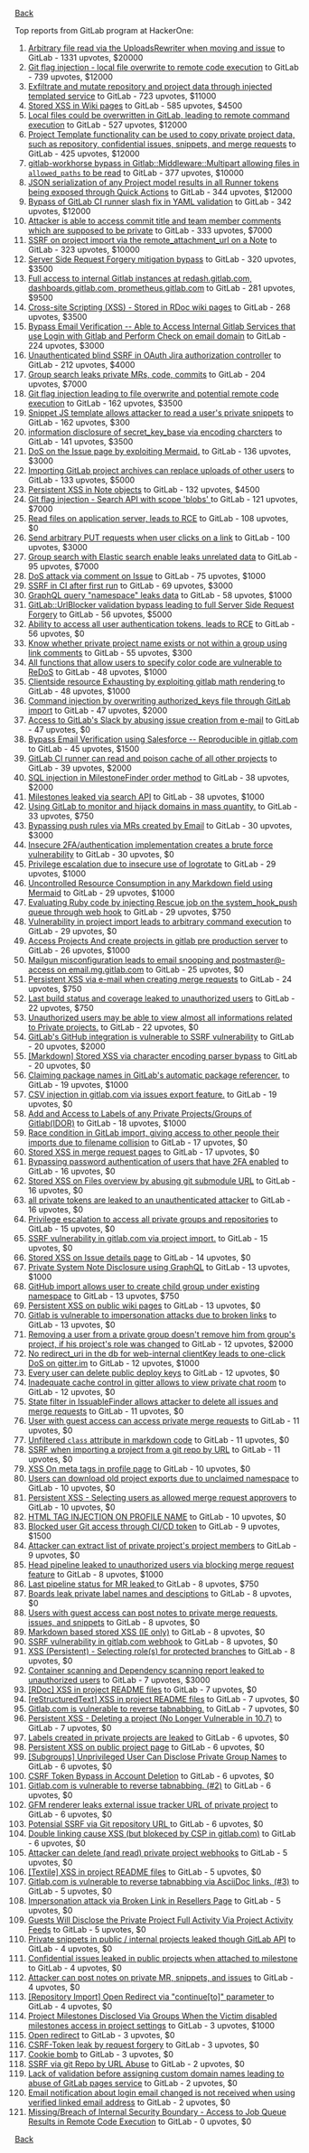 [Back](../README.md)

Top reports from GitLab program at HackerOne:

1. [Arbitrary file read via the UploadsRewriter when moving and issue](https://hackerone.com/reports/827052) to GitLab - 1331 upvotes, $20000
2. [Git flag injection - local file overwrite to remote code execution](https://hackerone.com/reports/658013) to GitLab - 739 upvotes, $12000
3. [Exfiltrate and mutate repository and project data through injected templated service](https://hackerone.com/reports/446585) to GitLab - 723 upvotes, $11000
4. [Stored XSS in Wiki pages](https://hackerone.com/reports/526325) to GitLab - 585 upvotes, $4500
5. [Local files could be overwritten in GitLab, leading to remote command execution](https://hackerone.com/reports/587854) to GitLab - 527 upvotes, $12000
6. [Project Template functionality can be used to copy private project data, such as repository, confidential issues, snippets, and merge requests](https://hackerone.com/reports/689314) to GitLab - 425 upvotes, $12000
7. [gitlab-workhorse bypass in Gitlab::Middleware::Multipart allowing files in `allowed_paths` to be read](https://hackerone.com/reports/850447) to GitLab - 377 upvotes, $10000
8. [JSON serialization of any Project model results in all Runner tokens being exposed through Quick Actions](https://hackerone.com/reports/509924) to GitLab - 344 upvotes, $12000
9. [Bypass of GitLab CI runner slash fix in YAML validation](https://hackerone.com/reports/409395) to GitLab - 342 upvotes, $12000
10. [Attacker is able to access commit title and team member comments which are supposed to be private](https://hackerone.com/reports/502593) to GitLab - 333 upvotes, $7000
11. [SSRF on project import via the remote_attachment_url on a Note](https://hackerone.com/reports/826361) to GitLab - 323 upvotes, $10000
12. [Server Side Request Forgery mitigation bypass](https://hackerone.com/reports/632101) to GitLab - 320 upvotes, $3500
13. [Full access to internal Gitlab instances at redash.gitlab.com, dashboards.gitlab.com, prometheus.gitlab.com](https://hackerone.com/reports/498964) to GitLab - 281 upvotes, $9500
14. [Cross-site Scripting (XSS) - Stored in RDoc wiki pages](https://hackerone.com/reports/662287) to GitLab - 268 upvotes, $3500
15. [Bypass Email Verification -- Able to Access Internal Gitlab Services that use Login with Gitlab and Perform Check on email domain](https://hackerone.com/reports/565883) to GitLab - 224 upvotes, $3000
16. [Unauthenticated blind SSRF in OAuth Jira authorization controller](https://hackerone.com/reports/398799) to GitLab - 212 upvotes, $4000
17. [Group search leaks private MRs, code, commits](https://hackerone.com/reports/692252) to GitLab - 204 upvotes, $7000
18. [Git flag injection leading to file overwrite and potential remote code execution](https://hackerone.com/reports/653125) to GitLab - 162 upvotes, $3500
19. [Snippet JS template allows attacker to read a user's private snippets](https://hackerone.com/reports/348443) to GitLab - 162 upvotes, $300
20. [information disclosure of secret_key_base via encoding charcters](https://hackerone.com/reports/460545) to GitLab - 141 upvotes, $3500
21. [DoS on the Issue page by exploiting Mermaid.](https://hackerone.com/reports/470067) to GitLab - 136 upvotes, $3000
22. [Importing GitLab project archives can replace uploads of other users](https://hackerone.com/reports/534794) to GitLab - 133 upvotes, $5000
23. [Persistent XSS in Note objects](https://hackerone.com/reports/508184) to GitLab - 132 upvotes, $4500
24. [Git flag injection - Search API with scope 'blobs' ](https://hackerone.com/reports/682442) to GitLab - 121 upvotes, $7000
25. [Read files on application server, leads to RCE](https://hackerone.com/reports/178152) to GitLab - 108 upvotes, $0
26. [Send arbitrary PUT requests when user clicks on a link](https://hackerone.com/reports/824689) to GitLab - 100 upvotes, $3000
27. [Group search with Elastic search enable leaks unrelated data](https://hackerone.com/reports/708820) to GitLab - 95 upvotes, $7000
28. [DoS attack via comment on Issue](https://hackerone.com/reports/557154) to GitLab - 75 upvotes, $1000
29. [SSRF in CI after first run](https://hackerone.com/reports/369451) to GitLab - 69 upvotes, $3000
30. [GraphQL query "namespace" leaks data](https://hackerone.com/reports/614355) to GitLab - 58 upvotes, $1000
31. [GitLab::UrlBlocker validation bypass leading to full Server Side Request Forgery](https://hackerone.com/reports/541169) to GitLab - 56 upvotes, $5000
32. [Ability to access all user authentication tokens, leads to RCE](https://hackerone.com/reports/158330) to GitLab - 56 upvotes, $0
33. [Know whether private project name exists or not within a group using link comments](https://hackerone.com/reports/495497) to GitLab - 55 upvotes, $300
34. [All functions that allow users to specify color code are vulnerable to ReDoS](https://hackerone.com/reports/511381) to GitLab - 48 upvotes, $1000
35. [Clientside resource Exhausting by exploiting gitlab math rendering ](https://hackerone.com/reports/549040) to GitLab - 48 upvotes, $1000
36. [Command injection by overwriting authorized_keys file through GitLab import](https://hackerone.com/reports/298873) to GitLab - 47 upvotes, $2000
37. [Access to GitLab's Slack by abusing issue creation from e-mail](https://hackerone.com/reports/218230) to GitLab - 47 upvotes, $0
38. [Bypass Email Verification using Salesforce -- Reproducible in gitlab.com](https://hackerone.com/reports/617896) to GitLab - 45 upvotes, $1500
39. [GitLab CI runner can read and poison cache of all other projects](https://hackerone.com/reports/301432) to GitLab - 39 upvotes, $2000
40. [SQL injection in MilestoneFinder order method](https://hackerone.com/reports/298176) to GitLab - 38 upvotes, $2000
41. [Milestones leaked via search API](https://hackerone.com/reports/460815) to GitLab - 38 upvotes, $1000
42. [Using GitLab to monitor and hijack domains in mass quantity.](https://hackerone.com/reports/312118) to GitLab - 33 upvotes, $750
43. [Bypassing push rules via MRs created by Email](https://hackerone.com/reports/526570) to GitLab - 30 upvotes, $3000
44. [Insecure 2FA/authentication implementation creates a brute force vulnerability](https://hackerone.com/reports/149598) to GitLab - 30 upvotes, $0
45. [Privilege escalation due to insecure use of logrotate](https://hackerone.com/reports/578119) to GitLab - 29 upvotes, $1000
46. [Uncontrolled Resource Consumption in any Markdown field using Mermaid](https://hackerone.com/reports/670572) to GitLab - 29 upvotes, $1000
47. [Evaluating Ruby code by injecting Rescue job on the system_hook_push queue through web hook](https://hackerone.com/reports/299473) to GitLab - 29 upvotes, $750
48. [Vulnerability in project import leads to arbitrary command execution](https://hackerone.com/reports/378148) to GitLab - 29 upvotes, $0
49. [Access Projects And create projects in gitlab pre production server](https://hackerone.com/reports/540711) to GitLab - 26 upvotes, $1000
50. [Mailgun misconfiguration leads to email snooping and postmaster@-access on email.mg.gitlab.com](https://hackerone.com/reports/174983) to GitLab - 25 upvotes, $0
51. [Persistent XSS via e-mail when creating merge requests](https://hackerone.com/reports/496973) to GitLab - 24 upvotes, $750
52. [Last build status and coverage leaked to unauthorized users](https://hackerone.com/reports/477222) to GitLab - 22 upvotes, $750
53. [Unauthorized users may be able to view almost all informations related to Private projects.](https://hackerone.com/reports/407763) to GitLab - 22 upvotes, $0
54. [GitLab's GitHub integration is vulnerable to SSRF vulnerability](https://hackerone.com/reports/446593) to GitLab - 20 upvotes, $2000
55. [[Markdown] Stored XSS via character encoding parser bypass](https://hackerone.com/reports/270999) to GitLab - 20 upvotes, $0
56. [Claiming package names in GitLab's automatic package referencer.](https://hackerone.com/reports/462503) to GitLab - 19 upvotes, $1000
57. [CSV injection in gitlab.com via issues export feature.](https://hackerone.com/reports/216243) to GitLab - 19 upvotes, $0
58. [Add and Access to Labels of any Private Projects/Groups of Gitlab(IDOR)](https://hackerone.com/reports/439729) to GitLab - 18 upvotes, $1000
59. [Race condition in GitLab import, giving access to other people their imports due to filename collision](https://hackerone.com/reports/214028) to GitLab - 17 upvotes, $0
60. [Stored XSS in merge request pages](https://hackerone.com/reports/409380) to GitLab - 17 upvotes, $0
61. [Bypassing password authentication of users that have 2FA enabled](https://hackerone.com/reports/128085) to GitLab - 16 upvotes, $0
62. [Stored XSS on Files overview by abusing git submodule URL](https://hackerone.com/reports/218872) to GitLab - 16 upvotes, $0
63. [all private tokens are leaked to an unauthenticated attacker](https://hackerone.com/reports/268794) to GitLab - 16 upvotes, $0
64. [Privilege escalation to access all private groups and repositories](https://hackerone.com/reports/131210) to GitLab - 15 upvotes, $0
65. [SSRF vulnerability in gitlab.com via project import.](https://hackerone.com/reports/215105) to GitLab - 15 upvotes, $0
66. [Stored XSS on Issue details page](https://hackerone.com/reports/384255) to GitLab - 14 upvotes, $0
67. [Private System Note Disclosure using GraphQL](https://hackerone.com/reports/633001) to GitLab - 13 upvotes, $1000
68. [GitHub import allows user to create child group under existing namespace](https://hackerone.com/reports/301137) to GitLab - 13 upvotes, $750
69. [Persistent XSS on public wiki pages](https://hackerone.com/reports/136333) to GitLab - 13 upvotes, $0
70. [Gitlab is vulnerable to impersonation attacks due to broken links](https://hackerone.com/reports/265696) to GitLab - 13 upvotes, $0
71. [Removing a user from a private group doesn't remove him from group's project, if his project's role was changed](https://hackerone.com/reports/310185) to GitLab - 12 upvotes, $2000
72. [No redirect_uri in the db for web-internal clientKey leads to one-click DoS on gitter.im](https://hackerone.com/reports/702987) to GitLab - 12 upvotes, $1000
73. [Every user can delete public deploy keys](https://hackerone.com/reports/195088) to GitLab - 12 upvotes, $0
74. [Inadequate cache control in gitter allows to view private chat room](https://hackerone.com/reports/493791) to GitLab - 12 upvotes, $0
75. [State filter in IssuableFinder allows attacker to delete all issues and merge requests](https://hackerone.com/reports/186194) to GitLab - 11 upvotes, $0
76. [User with guest access can access private merge requests](https://hackerone.com/reports/195134) to GitLab - 11 upvotes, $0
77. [Unfiltered `class` attribute in markdown code](https://hackerone.com/reports/216453) to GitLab - 11 upvotes, $0
78. [SSRF when importing a project from a git repo by URL](https://hackerone.com/reports/135937) to GitLab - 11 upvotes, $0
79. [XSS On meta tags in profile page](https://hackerone.com/reports/159984) to GitLab - 10 upvotes, $0
80. [Users can download old project exports due to unclaimed namespace](https://hackerone.com/reports/195058) to GitLab - 10 upvotes, $0
81. [Persistent XSS - Selecting users as allowed merge request approvers](https://hackerone.com/reports/346217) to GitLab - 10 upvotes, $0
82. [HTML TAG INJECTION ON PROFILE NAME](https://hackerone.com/reports/358001) to GitLab - 10 upvotes, $0
83. [Blocked user Git access through CI/CD token](https://hackerone.com/reports/497047) to GitLab - 9 upvotes, $1500
84. [Attacker can extract list of private project's project members](https://hackerone.com/reports/128051) to GitLab - 9 upvotes, $0
85. [Head pipeline leaked to unauthorized users via blocking merge request feature](https://hackerone.com/reports/667408) to GitLab - 8 upvotes, $1000
86. [Last pipeline status for MR leaked ](https://hackerone.com/reports/582349) to GitLab - 8 upvotes, $750
87. [Boards leak private label names and desciptions](https://hackerone.com/reports/162147) to GitLab - 8 upvotes, $0
88. [Users with guest access can post notes to private merge requests, issues, and snippets](https://hackerone.com/reports/195140) to GitLab - 8 upvotes, $0
89. [Markdown based stored XSS (IE only)](https://hackerone.com/reports/118024) to GitLab - 8 upvotes, $0
90. [SSRF vulnerability in gitlab.com webhook](https://hackerone.com/reports/301924) to GitLab - 8 upvotes, $0
91. [XSS (Persistent) - Selecting role(s) for protected branches](https://hackerone.com/reports/346111) to GitLab - 8 upvotes, $0
92. [Container scanning and Dependency scanning report leaked to unauthorized users](https://hackerone.com/reports/676976) to GitLab - 7 upvotes, $3000
93. [[RDoc] XSS in project README files](https://hackerone.com/reports/200693) to GitLab - 7 upvotes, $0
94. [[reStructuredText] XSS in project README files](https://hackerone.com/reports/205497) to GitLab - 7 upvotes, $0
95. [Gitlab.com is vulnerable to reverse tabnabbing.](https://hackerone.com/reports/211065) to GitLab - 7 upvotes, $0
96. [Persistent XSS - Deleting a project (No Longer Vulnerable in 10.7)](https://hackerone.com/reports/351554) to GitLab - 7 upvotes, $0
97. [Labels created in private projects are leaked](https://hackerone.com/reports/132777) to GitLab - 6 upvotes, $0
98. [Persistent XSS on public project page](https://hackerone.com/reports/129736) to GitLab - 6 upvotes, $0
99. [[Subgroups] Unprivileged User Can Disclose Private Group Names](https://hackerone.com/reports/215384) to GitLab - 6 upvotes, $0
100. [CSRF Token Bypass in Account Deletion](https://hackerone.com/reports/182487) to GitLab - 6 upvotes, $0
101. [Gitlab.com is vulnerable to reverse tabnabbing. (#2)](https://hackerone.com/reports/212629) to GitLab - 6 upvotes, $0
102. [GFM renderer leaks external issue tracker URL of private project](https://hackerone.com/reports/133717) to GitLab - 6 upvotes, $0
103. [Potensial SSRF via Git repository URL ](https://hackerone.com/reports/359288) to GitLab - 6 upvotes, $0
104. [Double linking cause XSS (but blokeced by CSP in gitlab.com)](https://hackerone.com/reports/729341) to GitLab - 6 upvotes, $0
105. [Attacker can delete (and read) private project webhooks](https://hackerone.com/reports/134292) to GitLab - 5 upvotes, $0
106. [[Textile] XSS in project README files](https://hackerone.com/reports/205498) to GitLab - 5 upvotes, $0
107. [Gitlab.com is vulnerable to reverse tabnabbing via AsciiDoc links. (#3)](https://hackerone.com/reports/213114) to GitLab - 5 upvotes, $0
108. [Impersonation attack via Broken Link in Resellers Page](https://hackerone.com/reports/266908) to GitLab - 5 upvotes, $0
109. [Guests Will Disclose the Private Project Full Activity Via Project Activity Feeds](https://hackerone.com/reports/491319) to GitLab - 5 upvotes, $0
110. [Private snippets in public / internal projects leaked though GitLab API](https://hackerone.com/reports/134305) to GitLab - 4 upvotes, $0
111. [Confidential issues leaked in public projects when attached to milestone](https://hackerone.com/reports/134300) to GitLab - 4 upvotes, $0
112. [Attacker can post notes on private MR, snippets, and issues](https://hackerone.com/reports/134299) to GitLab - 4 upvotes, $0
113. [[Repository Import] Open Redirect via "continue[to]" parameter ](https://hackerone.com/reports/215970) to GitLab - 4 upvotes, $0
114. [Project Milestones Disclosed Via Groups When the Victim disabled milestones access in project settings](https://hackerone.com/reports/636560) to GitLab - 3 upvotes, $1000
115. [Open redirect](https://hackerone.com/reports/214034) to GitLab - 3 upvotes, $0
116. [CSRF-Token leak by request forgery](https://hackerone.com/reports/221432) to GitLab - 3 upvotes, $0
117. [Cookie bomb](https://hackerone.com/reports/221041) to GitLab - 3 upvotes, $0
118. [SSRF via git Repo by URL Abuse](https://hackerone.com/reports/191216) to GitLab - 2 upvotes, $0
119. [Lack of validation before assigning custom domain names leading to abuse of GitLab pages service](https://hackerone.com/reports/296907) to GitLab - 2 upvotes, $0
120. [Email notification about login email changed is not received when using verified linked email address](https://hackerone.com/reports/801973) to GitLab - 2 upvotes, $0
121. [Missing/Breach of Internal Security Boundary - Access to Job Queue Results in Remote Code Execution](https://hackerone.com/reports/224198) to GitLab - 0 upvotes, $0


[Back](../README.md)